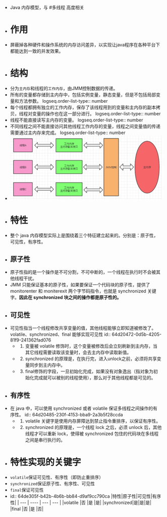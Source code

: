 - Java 内存模型，与 #多线程 高度相关
- # 作用
- 屏蔽掉各种硬件和操作系统的内存访问差异，以实现让java程序在各种平台下都能达到一致的并发效果。
- # 结构
- 分为`主内存`和线程的`工作内存`，由JMM控制数据的传递。
- 所有的变量都存储到主内存中，包括实例变量，静态变量，但是不包括局部变量和方法参数。
  logseq.order-list-type:: number
- 每个线程都拥有独立的工作内存，保存了该线程用到的变量和主内存的副本拷贝，线程对变量的操作也在这一部分进行。
  logseq.order-list-type:: number
- 线程不能直接读写主内存的变量。
  logseq.order-list-type:: number
- 不同线程之间不能直接访问其他线程工作内存的变量，线程之间变量值的传递需要通过主内存来完成。
  logseq.order-list-type:: number
- ![image.png](../assets/image_1691485248702_0.png)
- # 特性
- 整个 java 内存模型实际上是围绕着三个特征建立起来的。分别是：原子性，可见性，有序性。
- ## 原子性
- 原子性指的是一个操作是不可分割，不可中断的，一个线程在执行时不会被其他线程干扰。
- JMM 只能保证基本的原子性，如果要保证一个代码块的原子性，提供了 monitorenter 和 moniterexit 两个字节码指令，也就是 synchronized 关键字。**因此在 synchronized 块之间的操作都是原子性的。**
- ## 可见性
- 可见性指当一个线程修改共享变量的值，其他线程能够立即知道被修改了。volatile、synchronized、final 能够实现可见性
  id:: 64d20472-0d5b-4205-81f9-241362fad076
	- 1. 变量被 volatile 修饰时，这个变量被修改后会立刻刷新到主内存，当其它线程需要读取该变量时，会去主内存中读取新值。
	- 2. synchronized 的原理是，在执行完，进入unlock之前，必须将共享变量同步到主内存中。
	- 3. final修饰的字段，一旦初始化完成，如果没有对象逸出（指对象为初始化完成就可以被别的线程使用），那么对于其他线程都是可见的。
- ## 有序性
- 在 java 中，可以使用 synchronized 或者 volatile 保证多线程之间操作的有序性。
  id:: 64d20485-230f-4153-bba9-2a3b5f28ccda
	- 1. volatile 关键字是使用内存屏障达到禁止指令重排序，以保证有序性。
	- 2. synchronized 的原理是，一个线程 lock 之后，必须 unlock 后，其他线程才可以重新 lock，使得被 synchronized 包住的代码块在多线程之间是串行执行的。
- # 特性实现的关键字
- `volatile`保证可见性、有序性（即防止重排序）
- `synchronized`保证原子性、有序性、可见性
- `final`保证可见性
- id:: 64de305f-b42b-4b6b-bb84-d9af9cc790ca
  |特性|原子性|可见性|有序性|
  | ---        |    ----   |    --- | --- |
  |volatile  |否          |是      |是|
  |synchronized|是|是|是|
  |final       |否          |是      |否|